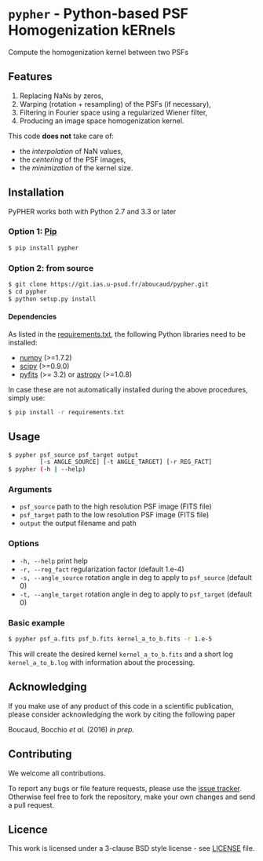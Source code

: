 `pypher` - Python-based PSF Homogenization kERnels
==================================================

Compute the homogenization kernel between two PSFs

Features
--------

  1. Replacing NaNs by zeros,
  2. Warping (rotation + resampling) of the PSFs (if necessary),
  3. Filtering in Fourier space using a regularized Wiener filter,
  4. Producing an image space homogenization kernel.

This code **does not** take care of:
  - the _interpolation_ of NaN values,
  - the _centering_ of the PSF images,
  - the _minimization_ of the kernel size.

Installation
------------
PyPHER works both with Python 2.7 and 3.3 or later

### Option 1: [Pip](https://pypi.python.org/pypi/pypher)

```bash
$ pip install pypher
```

### Option 2: from source

```bash
$ git clone https://git.ias.u-psud.fr/aboucaud/pypher.git
$ cd pypher
$ python setup.py install
```

#### Dependencies

As listed in the [requirements.txt](requirements.txt), the following Python libraries need to be installed:
- [numpy](http://www.numpy.org/) (>=1.7.2)
- [scipy](http://www.scipy.org/) (>=0.9.0)
- [pyfits](http://www.stsci.edu/institute/software_hardware/pyfits/) (>= 3.2) or [astropy](http://www.astropy.org/) (>=1.0.8)

In case these are not automatically installed during the above procedures, simply use:
```bash
$ pip install -r requirements.txt
```


Usage
-----

```bash
$ pypher psf_source psf_target output
         [-s ANGLE_SOURCE] [-t ANGLE_TARGET] [-r REG_FACT]
$ pypher (-h | --help)
```

### Arguments
- `psf_source`          path to the high resolution PSF image (FITS file)
- `psf_target`          path to the low resolution PSF image (FITS file)
- `output`              the output filename and path

### Options
- `-h, --help`          print help
- `-r, --reg_fact`      regularization factor (default 1.e-4)
- `-s, --angle_source`  rotation angle in deg to apply to `psf_source` (default 0)
- `-t, --angle_target`  rotation angle in deg to apply to `psf_target` (default 0)

### Basic example

```bash
$ pypher psf_a.fits psf_b.fits kernel_a_to_b.fits -r 1.e-5
```

This will create the desired kernel `kernel_a_to_b.fits` and a short log `kernel_a_to_b.log` with information about the processing.


Acknowledging
-------------

If you make use of any product of this code in a scientific publication, please consider acknowledging the work by citing the following paper

Boucaud, Bocchio _et al._ (2016) _in prep._

Contributing
------------

We welcome all contributions.

To report any bugs or file feature requests, please use the [issue tracker](https://git.ias.u-psud.fr/aboucaud/pypher/issues).
Otherwise feel free to fork the repository, make your own changes and send a pull request.


Licence
-------
This work is licensed under a 3-clause BSD style license - see [LICENSE](LICENSE) file.
